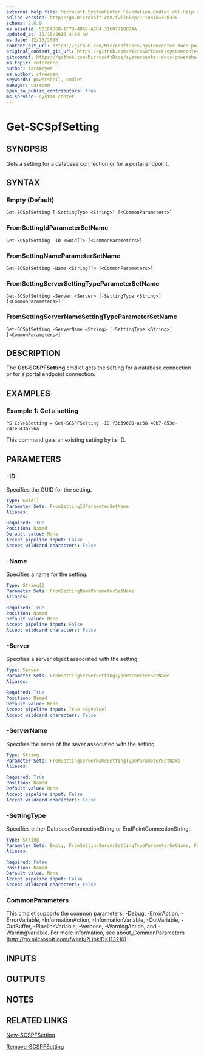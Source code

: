 ```yaml
---
external help file: Microsoft.SystemCenter.Foundation.Cmdlet.dll-Help.xml
online version: http://go.microsoft.com/fwlink/p/?LinkId=328336
schema: 2.0.0
ms.assetid: 501F4868-1F7B-4D68-A2D4-3160771807AA
updated_at: 12/15/2016 4:04 AM
ms.date: 12/15/2016
content_git_url: https://github.com/MicrosoftDocs/systemcenter-docs-powershell/blob/master/systemcenter-cmdlets/SystemCenter2016/ServiceProviderFoundation/vlatest/Get-SCSPFSetting.md
original_content_git_url: https://github.com/MicrosoftDocs/systemcenter-docs-powershell/blob/master/systemcenter-cmdlets/SystemCenter2016/ServiceProviderFoundation/vlatest/Get-SCSPFSetting.md
gitcommit: https://github.com/MicrosoftDocs/systemcenter-docs-powershell/blob/7df4508c7b907a214e6a8eca76037b06065ef078/systemcenter-cmdlets/SystemCenter2016/ServiceProviderFoundation/vlatest/Get-SCSPFSetting.md
ms.topic: reference
author: tarameyer
ms.author: cfreeman
keywords: powershell, cmdlet
manager: carmonm
open_to_public_contributors: true
ms.service: system-center
---
```


# Get-SCSpfSetting

## SYNOPSIS
Gets a setting for a database connection or for a portal endpoint.

## SYNTAX

### Empty (Default)
```
Get-SCSpfSetting [-SettingType <String>] [<CommonParameters>]
```

### FromSettingIdParameterSetName
```
Get-SCSpfSetting -ID <Guid[]> [<CommonParameters>]
```

### FromSettingNameParameterSetName
```
Get-SCSpfSetting -Name <String[]> [<CommonParameters>]
```

### FromSettingServerSettingTypeParameterSetName
```
Get-SCSpfSetting -Server <Server> [-SettingType <String>] [<CommonParameters>]
```

### FromSettingServerNameSettingTypeParameterSetName
```
Get-SCSpfSetting -ServerName <String> [-SettingType <String>] [<CommonParameters>]
```

## DESCRIPTION
The **Get-SCSPFSetting** cmdlet gets the setting for a database connection or for a portal endpoint connection.

## EXAMPLES

### Example 1: Get a setting
```
PS C:\>$Setting = Get-SCSPFSetting -ID f3b39608-ac58-40b7-853c-241e343b256a
```

This command gets an existing setting by its ID.

## PARAMETERS

### -ID
Specifies the GUID for the setting.

```yaml
Type: Guid[]
Parameter Sets: FromSettingIdParameterSetName
Aliases: 

Required: True
Position: Named
Default value: None
Accept pipeline input: False
Accept wildcard characters: False
```

### -Name
Specifies a name for the setting.

```yaml
Type: String[]
Parameter Sets: FromSettingNameParameterSetName
Aliases: 

Required: True
Position: Named
Default value: None
Accept pipeline input: False
Accept wildcard characters: False
```

### -Server
Specifies a server object associated with the setting.

```yaml
Type: Server
Parameter Sets: FromSettingServerSettingTypeParameterSetName
Aliases: 

Required: True
Position: Named
Default value: None
Accept pipeline input: True (ByValue)
Accept wildcard characters: False
```

### -ServerName
Specifies the name of the sever associated with the setting.

```yaml
Type: String
Parameter Sets: FromSettingServerNameSettingTypeParameterSetName
Aliases: 

Required: True
Position: Named
Default value: None
Accept pipeline input: False
Accept wildcard characters: False
```

### -SettingType
Specifies either DatabaseConnectionString or EndPointConnectionString.

```yaml
Type: String
Parameter Sets: Empty, FromSettingServerSettingTypeParameterSetName, FromSettingServerNameSettingTypeParameterSetName
Aliases: 

Required: False
Position: Named
Default value: None
Accept pipeline input: False
Accept wildcard characters: False
```

### CommonParameters
This cmdlet supports the common parameters: -Debug, -ErrorAction, -ErrorVariable, -InformationAction, -InformationVariable, -OutVariable, -OutBuffer, -PipelineVariable, -Verbose, -WarningAction, and -WarningVariable. For more information, see about_CommonParameters (http://go.microsoft.com/fwlink/?LinkID=113216).

## INPUTS

## OUTPUTS

## NOTES

## RELATED LINKS

[New-SCSPFSetting](xref:SystemCenter2016/ServiceProviderFoundation/vlatest/New-SCSPFSetting.md)

[Remove-SCSPFSetting](xref:SystemCenter2016/ServiceProviderFoundation/vlatest/Remove-SCSPFSetting.md)

